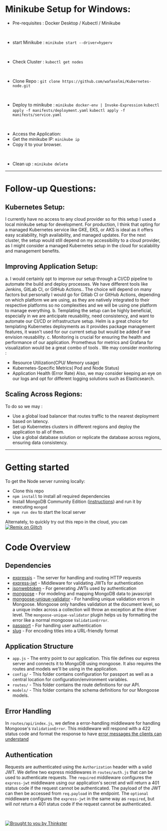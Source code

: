 # Minikube Setup for Windows:
- Pre-requisites : Docker Desktop / Kubectl / Minikube
<br>

- start Minikube :
```minikube start --driver=hyperv```
<br>

- Check Cluster :
```kubectl get nodes```
<br>

- Clone Repo :
```git clone https://github.com/wafaselmi/Kubernetes-node.git```
<br>

- Deploy to minikube :
```minikube docker-env | Invoke-Expression```
```kubectl apply -f manifests/deployment.yaml```
```kubectl apply -f manifests/service.yaml```
<br>

- Access the Application:
- Get the minikube IP: 
```minikube ip```
- Copy it to your browser.
<br>

- Clean up : 
```minikube delete```
-----------------------------------
# Follow-up Questions:

## Kubernetes Setup:
I currently have no access to any cloud provider so for this setup I used a local minikube setup for development. 
For production, I think that opting for a managed Kubernetes service like GKE, EKS, or AKS is ideal as it offers easy scalability, high availability, and managed updates.
For the next cluster, the setup would still depend on my accessibility to a cloud provider, as I might consider a managed Kubernetes setup in the cloud for scalability and management benefits.

## Improving Application Setup:

a. I would certainly opt to improve our setup through a CI/CD pipeline to automate the build and deploy processes. 
We have different tools like Jenkins, GitLab CI, or GitHub Actions.. The choice will depend on many factors but personally I would go for Gitlab CI or GitHub Actions, depending on which platform we are using, as they are natively integrated to their respective platforms so no complexities and we will be using one platform to manage everything.
b. Templating the setup can be highly beneficial, especially in we are anticipate reusability, need consistency, and want to automate our CI/CD or infrastructure setup.
Helm is a great choice for templating Kubernetes deployments as it provides package management features, it wasn't used for our current setup but would be added if we envision reusability.
c. Monitoring is crucial for ensuring the health and performance of our application. 
Prometheus for metrics and Grafana for visualization would be a great combo of tools . We may consider monitoring :
- Resource Utilization(CPU/ Memory usage)
- Kubernetes-Specific Metrics( Pod and Node Status)
- Application Health (Error Rate)
Also, we may consider keeping an eye on our logs and opt for different logging solutions such as Elasticsearch.
## Scaling Across Regions:
To do so we may :
- Use a global load balancer that routes traffic to the nearest deployment based on latency.
- Set up Kubernetes clusters in different regions and deploy the application to all of them.
- Use a global database solution or replicate the database across regions, ensuring data consistency.

------------------------------------------
# Getting started

To get the Node server running locally:

- Clone this repo
- `npm install` to install all required dependencies
- Install MongoDB Community Edition ([instructions](https://docs.mongodb.com/manual/installation/#tutorials)) and run it by executing `mongod`
- `npm run dev` to start the local server

Alternately, to quickly try out this repo in the cloud, you can [![Remix on Glitch](https://cdn.glitch.com/2703baf2-b643-4da7-ab91-7ee2a2d00b5b%2Fremix-button.svg)](https://glitch.com/edit/#!/remix/realworld)

# Code Overview

## Dependencies

- [expressjs](https://github.com/expressjs/express) - The server for handling and routing HTTP requests
- [express-jwt](https://github.com/auth0/express-jwt) - Middleware for validating JWTs for authentication
- [jsonwebtoken](https://github.com/auth0/node-jsonwebtoken) - For generating JWTs used by authentication
- [mongoose](https://github.com/Automattic/mongoose) - For modeling and mapping MongoDB data to javascript 
- [mongoose-unique-validator](https://github.com/blakehaswell/mongoose-unique-validator) - For handling unique validation errors in Mongoose. Mongoose only handles validation at the document level, so a unique index across a collection will throw an exception at the driver level. The `mongoose-unique-validator` plugin helps us by formatting the error like a normal mongoose `ValidationError`.
- [passport](https://github.com/jaredhanson/passport) - For handling user authentication
- [slug](https://github.com/dodo/node-slug) - For encoding titles into a URL-friendly format

## Application Structure

- `app.js` - The entry point to our application. This file defines our express server and connects it to MongoDB using mongoose. It also requires the routes and models we'll be using in the application.
- `config/` - This folder contains configuration for passport as well as a central location for configuration/environment variables.
- `routes/` - This folder contains the route definitions for our API.
- `models/` - This folder contains the schema definitions for our Mongoose models.

## Error Handling

In `routes/api/index.js`, we define a error-handling middleware for handling Mongoose's `ValidationError`. This middleware will respond with a 422 status code and format the response to have [error messages the clients can understand](https://github.com/gothinkster/realworld/blob/master/API.md#errors-and-status-codes)

## Authentication

Requests are authenticated using the `Authorization` header with a valid JWT. We define two express middlewares in `routes/auth.js` that can be used to authenticate requests. The `required` middleware configures the `express-jwt` middleware using our application's secret and will return a 401 status code if the request cannot be authenticated. The payload of the JWT can then be accessed from `req.payload` in the endpoint. The `optional` middleware configures the `express-jwt` in the same way as `required`, but will *not* return a 401 status code if the request cannot be authenticated.


<br />

[![Brought to you by Thinkster](https://raw.githubusercontent.com/gothinkster/realworld/master/media/end.png)](https://thinkster.io)
